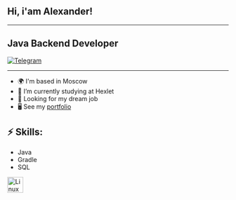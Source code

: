 ## Hi, i'am Alexander!
----------------
Java Backend Developer
----------------
[![Telegram](https://img.shields.io/badge/Telegram-2CA5E0?style=for-the-badge&logo=telegram&logoColor=white)](https://t.me/rostex)

----------------
- 🌍  I'm based in Moscow
 - 🌱 I’m currently studying at Hexlet
 - 🔭 Looking for my dream job
 - 🖥️  See my [portfolio](https://cv.hexlet.io/ru/resumes/3878)

 ## ⚡ Skills:
 - Java
 - Gradle
 - SQL

<a href="https://www.linux.org" target="_blank" rel="noreferrer"><img src="https://raw.githubusercontent.com/danielcranney/readme-generator/main/public/icons/skills/linux-colored.svg" width="36" height="36" alt="Linux" /></a>


